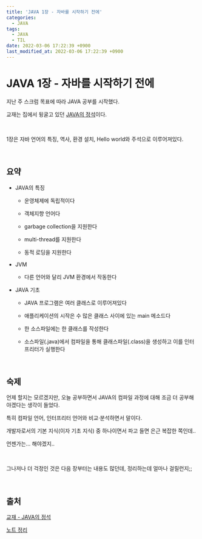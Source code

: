 ```yaml
---
title: 'JAVA 1장 - 자바를 시작하기 전에'
categories:
  - JAVA
tags:
  - JAVA
  - TIL
date: 2022-03-06 17:22:39 +0900
last_modified_at: 2022-03-06 17:22:39 +0900
---
```


# JAVA 1장 - 자바를 시작하기 전에

지난 주 스크럼 목표에 따라 JAVA 공부를 시작했다.

교재는 집에서 뒹굴고 있던 [JAVA의 정석](http://www.kyobobook.co.kr/product/detailViewKor.laf?ejkGb=KOR&mallGb=KOR&barcode=9788994492032&orderClick=LEa&Kc=)이다.

<br>

1장은 자바 언어의 특징, 역사, 환경 설치, Hello world와 주석으로 이루어져있다.

<br>

## 요약

- JAVA의 특징

  - 운영체제에 독립적이다
  
  - 객체지향 언어다

  - garbage collection을 지원한다

  - multi-thread를 지원한다

  - 동적 로딩을 지원한다

- JVM

  - 다른 언어와 달리 JVM 환경에서 작동한다

- JAVA 기초

  - JAVA 프로그램은 여러 클래스로 이루어져있다

  - 애플리케이션의 시작은 수 많은 클래스 사이에 있는 main 메소드다

  - 한 소스파일에는 한 클래스를 작성한다

  - 소스파일(.java)에서 컴파일을 통해 클래스파일(.class)을 생성하고 이를 인터프리터가 실행한다

<br>

## 숙제

언제 할지는 모르겠지만, 오늘 공부하면서 JAVA의 컴파일 과정에 대해 조금 더 공부해야겠다는 생각이 들었다.

특히 컴파일 언어, 인터프리터 언어와 비교·분석하면서 말이다.

개발자로서의 기본 지식(이자 기초 지식) 중 하나이면서 파고 들면 은근 복잡한 쪽인데..

언젠가는... 해야겠지..

<br>

그나저나 더 걱정인 것은 다음 장부터는 내용도 많던데, 정리하는데 얼마나 걸릴런지;;

<br>

## 출처

[교재 - JAVA의 정석](http://www.kyobobook.co.kr/product/detailViewKor.laf?ejkGb=KOR&mallGb=KOR&barcode=9788994492032&orderClick=LEa&Kc=)

[노트 정리](https://github.com/CodeJin19/JAVA/blob/master/01_Prologue1.md)